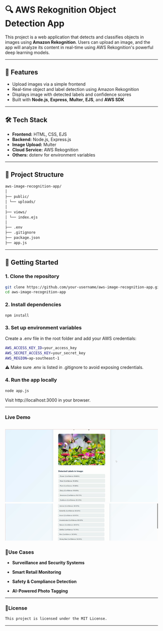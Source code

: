 # 🔍 AWS Rekognition Object Detection App

This project is a web application that detects and classifies objects in images using **Amazon Rekognition**. Users can upload an image, and the app will analyze its content in real-time using AWS Rekognition's powerful deep learning models.

---

## 📸 Features

- Upload images via a simple frontend
- Real-time object and label detection using Amazon Rekognition
- Displays image with detected labels and confidence scores
- Built with **Node.js**, **Express**, **Multer**, **EJS**, and **AWS SDK**

---

## 🛠 Tech Stack

- **Frontend:** HTML, CSS, EJS
- **Backend:** Node.js, Express.js
- **Image Upload:** Multer
- **Cloud Service:** AWS Rekognition
- **Others:** dotenv for environment variables

---

## 📁 Project Structure
```bash
aws-image-recognition-app/
│
├── public/ 
│ └── uploads/
│
├── views/
│ └── index.ejs
│
├── .env 
├── .gitignore
├── package.json
├── app.js 
```
---

## 🚀 Getting Started

### 1. Clone the repository

```bash
git clone https://github.com/your-username/aws-image-recognition-app.git
cd aws-image-recognition-app
```

### 2. Install dependencies
```bash
npm install
```

### 3. Set up environment variables

Create a .env file in the root folder and add your AWS credentials:
```bash
AWS_ACCESS_KEY_ID=your_access_key
AWS_SECRET_ACCESS_KEY=your_secret_key
AWS_REGION=ap-southeast-1
```
⚠️ Make sure .env is listed in .gitignore to avoid exposing credentials.

### 4. Run the app locally
```bash
node app.js
```
Visit http://localhost:3000 in your browser.

---
### Live Demo
![alt text](image.png)
![alt text](image-1.png)
---

### 🧠Use Cases

- **Surveillance and Security Systems**

- **Smart Retail Monitoring**

- **Safety & Compliance Detection**

- **AI-Powered Photo Tagging**

---

### 📜License

```bash
This project is licensed under the MIT License.
```
---
